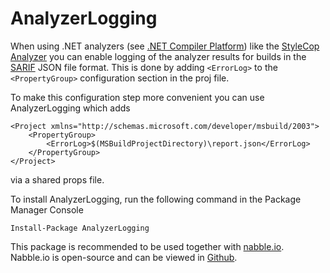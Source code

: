 # AnalyzerLogging

When using .NET analyzers (see [.NET Compiler Platform](https://github.com/dotnet/roslyn)) like the [StyleCop Analyzer](https://github.com/DotNetAnalyzers/StyleCopAnalyzers) you can enable logging of the analyzer results for builds in the  [SARIF](https://github.com/sarif-standard/sarif-spec) JSON file format. This is done by adding `<ErrorLog>` to the `<PropertyGroup>` configuration section in the proj file.

To make this configuration step more convenient you can use AnalyzerLogging which adds

    <Project xmlns="http://schemas.microsoft.com/developer/msbuild/2003">
        <PropertyGroup>
            <ErrorLog>$(MSBuildProjectDirectory)\report.json</ErrorLog>
        </PropertyGroup>
    </Project>

via a shared props file.

To install AnalyzerLogging, run the following command in the Package Manager Console

    Install-Package AnalyzerLogging

This package is recommended to be used together with [nabble.io](https://nabble.io). Nabble.io is open-source and can be viewed in [Github](https://github.com/SpatialFocus/nabble.io).
